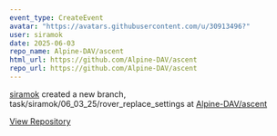 ```yaml
---
event_type: CreateEvent
avatar: "https://avatars.githubusercontent.com/u/30913496?"
user: siramok
date: 2025-06-03
repo_name: Alpine-DAV/ascent
html_url: https://github.com/Alpine-DAV/ascent
repo_url: https://github.com/Alpine-DAV/ascent
---
```


<a href='https://github.com/siramok' target='_blank'>siramok</a> created a new branch, task/siramok/06_03_25/rover_replace_settings at <a href='https://github.com/Alpine-DAV/ascent' target='_blank'>Alpine-DAV/ascent</a>

<a href='https://github.com/Alpine-DAV/ascent' target='_blank'>View Repository</a>